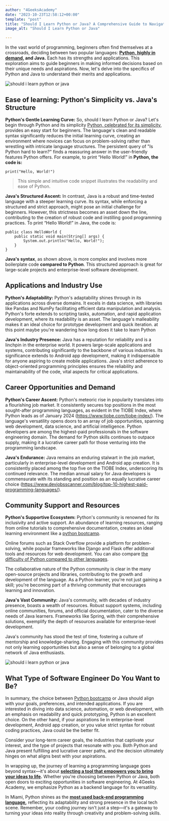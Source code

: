 ```yaml
---
author: "4GeeksAcademy"
date: "2023-10-23T12:58:12+00:00"
template: "post"
title: "Should I Learn Python or Java? A Comprehensive Guide to Navigating the Crossroad"
image_alt: "Should I Learn Python or Java"

---
```

 
In the vast world of programming, beginners often find themselves at a crossroads, deciding between two popular languages: **[Python, highly in demand](https://4geeksacademy.com/us/python-bootcamp/python-one-of-the-most-in-demand-programming-languages), and Java.** Each has its strengths and applications. This exploration aims to guide beginners in making informed decisions based on their unique needs and aspirations. Now, let's delve into the specifics of Python and Java to understand their merits and applications.
 
![should i learn python or java](https://breathecode.herokuapp.com/v1/media/file/data-1-3-jpg)
## Ease of learning: Python's Simplicity vs. Java's Structure
 
**Python's Gentle Learning Curve:**
So, should I learn Python or Java? Let's begin through Python and its simplicity
[Python, celebrated for its simplicity](https://4geeksacademy.com/us/learn-python/is-python-hard-to-learn), provides an easy start for beginners. The language's clean and readable syntax significantly reduces the initial learning curve, creating an environment where novices can focus on problem-solving rather than wrestling with intricate language structures. The persistent query of "Is Python hard to learn?" finds a reassuring answer in the user-friendly features Python offers. For example, to print “Hello World!” in **Python, the code is:**

```
print("Hello, World!")
```


> This simple and intuitive code snippet illustrates the readability and ease of Python.
 
**Java's Structured Ascent:**
In contrast, Java is a robust and time-tested language with a steeper learning curve. Its syntax, while enforcing a structured and strict approach, might pose an initial challenge for beginners. However, this strictness becomes an asset down the line, contributing to the creation of robust code and instilling good programming practices. To print “Hello World!” in Java, the code is:


```
public class HelloWorld {
    public static void main(String[] args) {
        System.out.println("Hello, World!");
    }
}
```


**Java's syntax**, as shown above, is more complex and involves more boilerplate code **compared to Python**. This structured approach is great for large-scale projects and enterprise-level software development.
 
## Applications and Industry Use
 
**Python's Adaptability:**
Python's adaptability shines through in its applications across diverse domains. It excels in data science, with libraries like Pandas and NumPy facilitating efficient data manipulation and analysis. Python's forte extends to scripting tasks, automation, and rapid application development, where its readability is an asset. The language's malleability makes it an ideal choice for prototype development and quick iteration. at this point maybe you're wandering how long does it take to learn Python
 
**Java's Industry Presence:**
Java has a reputation for reliability and is a linchpin in the enterprise world. It powers large-scale applications and systems, contributing significantly to the backbone of various industries. Its significance extends to Android app development, making it indispensable for anyone aspiring to create mobile applications. Java's strict adherence to object-oriented programming principles ensures the reliability and maintainability of the code, vital aspects for critical applications.
 
## Career Opportunities and Demand
 
**Python's Career Ascent:**
Python's meteoric rise in popularity translates into a flourishing job market. It consistently secures top positions in the most sought-after programming languages, as evident in the TIOBE Index, where Python leads as of January 2024 (https://www.tiobe.com/tiobe-index/). The language's versatility opens doors to an array of job opportunities, spanning web development, data science, and artificial intelligence. Python developers are among the highest-paid professionals in the software engineering domain. The demand for Python skills continues to outpace supply, making it a lucrative career path for those venturing into the programming landscape.
 
**Java's Endurance:**
Java remains an enduring stalwart in the job market, particularly in enterprise-level development and Android app creation. It is consistently placed among the top five on the TIOBE Index, underscoring its continued relevance. The median annual salary for Java developers is commensurate with its standing and position as an equally lucrative career choice (https://www.devjobsscanner.com/blog/top-10-highest-paid-programming-languages/).

 
## Community Support and Resources
 
**Python's Supportive Ecosystem:**
Python's community is renowned for its inclusivity and active support. An abundance of learning resources, ranging from online tutorials to comprehensive documentation, creates an ideal learning environment like a [python bootcamp](https://4geeksacademy.com/us/python-bootcamp/python-programming-bootcamp). 

Online forums such as Stack Overflow provide a platform for problem-solving, while popular frameworks like Django and Flask offer additional tools and resources for web development. You can also compare [the difficulty of Python compared to other languages](https://4geeksacademy.com/us/learn-python/is-python-hard-to-learn).

The collaborative nature of the Python community is clear in the many open-source projects and libraries, contributing to the growth and development of the language. As a Python learner, you're not just gaining a skill; you're becoming part of a thriving community that encourages learning and innovation.
 
**Java's Vast Community:**
Java's community, with decades of industry presence, boasts a wealth of resources. Robust support systems, including online communities, forums, and official documentation, cater to the diverse needs of Java learners. Frameworks like Spring, with their comprehensive solutions, exemplify the depth of resources available for enterprise-level development.
 
Java's community has stood the test of time, fostering a culture of mentorship and knowledge-sharing. Engaging with this community provides not only learning opportunities but also a sense of belonging to a global network of Java enthusiasts.

![should i learn python or java](https://breathecode.herokuapp.com/v1/media/file/data-1-2-jpg)

## What Type of Software Engineer Do You Want to Be?
 
In summary, the choice between [Python bootcamp](https://4geeksacademy.com/us/python-bootcamp/python-bootcamp-online) or Java should align with your goals, preferences, and intended applications. If you are interested in diving into data science, automation, or web development, with an emphasis on readability and quick prototyping, Python is an excellent choice. On the other hand, if your aspirations lie in enterprise-level development, Android app creation, or you value strict syntax for robust coding practices, Java could be the better fit.
 
Consider your long-term career goals, the industries that captivate your interest, and the type of projects that resonate with you. Both Python and Java present fulfilling and lucrative career paths, and the decision ultimately hinges on what aligns best with your aspirations.
 
In wrapping up, the journey of learning a programming language goes beyond syntax—it's about **[selecting a tool that empowers you to bring your ideas to life](https://4geeksacademy.com/us/python-bootcamp/why-we-teach-python-4geeks).** Whether you're choosing between Python or Java, both open doors to exciting opportunities in software engineering. At 4Geeks Academy, we emphasize Python as a backend language for its versatility.

In Miami, Python shines as the **[most used back-end programming language](https://4geeksacademy.com/us/blog#:~:text=Python%3A%20one%20of%20the%20most%20in%2Ddemand%20programming%20languages),** reflecting its adaptability and strong presence in the local tech scene. Remember, your coding journey isn't just a step—it's a gateway to turning your ideas into reality through creativity and problem-solving skills.